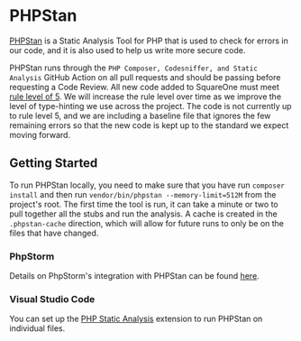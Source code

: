 # PHPStan

[PHPStan](https://phpstan.org/user-guide/getting-started) is a Static Analysis Tool for PHP that is used to check for errors in our code, and it is also used to help us write more secure code.

PHPStan runs through the `PHP Composer, Codesniffer, and Static Analysis` GitHub Action on all pull requests and should be passing before requesting a Code Review. All new code added to SquareOne must meet [rule level of 5](https://phpstan.org/user-guide/rule-levels). We will increase the rule level over time as we improve the level of type-hinting we use across the project. The code is not currently up to rule level 5, and we are including a baseline file that ignores the few remaining errors so that the new code is kept up to the standard we expect moving forward.

## Getting Started

To run PHPStan locally, you need to make sure that you have run `composer install` and then run `vendor/bin/phpstan --memory-limit=512M` from the project's root. The first time the tool is run, it can take a minute or two to pull together all the stubs and run the analysis. A cache is created in the `.phpstan-cache` direction, which will allow for future runs to only be on the files that have changed.

### PhpStorm

Details on PhpStorm's integration with PHPStan can be found [here](https://www.jetbrains.com/help/phpstorm/using-phpstan.html).

### Visual Studio Code

You can set up the [PHP Static Analysis](https://marketplace.visualstudio.com/items?itemName=breezelin.phpstan) extension to run PHPStan on individual files.
